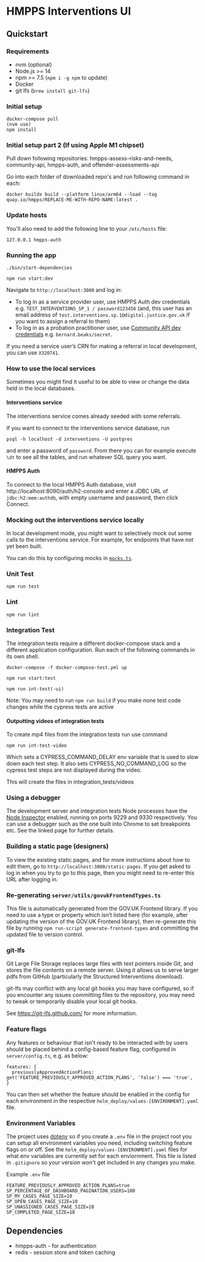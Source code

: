 # HMPPS Interventions UI

## Quickstart

### Requirements

- nvm (optional)
- Node.js >= 14
- npm >= 7.5 (`npm i -g npm` to update)
- Docker
- git lfs (`brew install git-lfs`)

### Initial setup

```
docker-compose pull
(nvm use)
npm install
```

### Initial setup part 2 (If using Apple M1 chipset)

Pull down following repositories:
hmpps-assess-risks-and-needs, community-api, hmpps-auth, and offender-assessments-api

Go into each folder of downloaded repo's and run following command in each:
```
docker buildx build --platform linux/arm64 --load --tag quay.io/hmpps/REPLACE-ME-WITH-REPO-NAME:latest .
```
### Update hosts 

You'll also need to add the following line to your `/etc/hosts` file:

```
127.0.0.1 hmpps-auth
```

### Running the app

```
./bin/start-dependencies

npm run start:dev
```


Navigate to `http://localhost:3000` and log in:

- To log in as a service provider user, use HMPPS Auth dev credentials e.g. `TEST_INTERVENTIONS_SP_1 / password123456` (and, this user has an email address of `test.interventions.sp.1@digital.justice.gov.uk` if you want to assign a referral to them)
- To log in as a probation practitioner user, use [Community API dev credentials](https://github.com/ministryofjustice/community-api/blob/main/src/main/resources/schema.ldif) e.g. `bernard.beaks/secret`.

If you need a service user’s CRN for making a referral in local development, you can use `X320741`.

### How to use the local services

Sometimes you might find it useful to be able to view or change the data held in the local databases.

#### Interventions service

The interventions service comes already seeded with some referrals.

If you want to connect to the interventions service database, run

```
psql -h localhost -d interventions -U postgres
```

and enter a password of `password`. From there you can for example execute `\dt` to see all the tables, and run whatever SQL query you want.

#### HMPPS Auth

To connect to the local HMPPS Auth database, visit http://localhost:8090/auth/h2-console and enter a JDBC URL of `jdbc:h2:mem:authdb`, with empty username and password, then click Connect.

### Mocking out the interventions service locally

In local development mode, you might want to selectively mock out some calls to the
interventions service. For example, for endpoints that have not yet been built.

You can do this by configuring mocks in [`mocks.ts`](mocks.ts).

### Unit Test

`npm run test`

### Lint

`npm run lint`

### Integration Test

The integration tests require a different docker-compose stack and a different application configuration. Run each of the following commands in its own shell.

`docker-compose -f docker-compose-test.yml up`

`npm run start:test`

`npm run int-test(-ui)`

Note: You may need to run `npm run build` if you make none test code changes while the cypress tests are active

#### Outputting videos of integration tests

To create mp4 files from the integration tests run use command

`npm run int-test-video`

Which sets a CYPRESS_COMMAND_DELAY env variable that is used to slow down each test step.
It also sets CYPRESS_NO_COMMAND_LOG so the cypress test steps are not displayed during the video.

This will create the files in integration_tests/videos

### Using a debugger

The development server and integration tests Node processes have the [Node Inspector](https://nodejs.org/en/docs/guides/debugging-getting-started/#enabling-remote-debugging-scenarios) enabled, running on ports 9229 and 9330 respectively. You can use a debugger such as the one built into Chrome to set breakpoints etc. See the linked page for further details.

### Building a static page (designers)

To view the existing static pages, and for more instructions about how to edit them, go to `http://localhost:3000/static-pages`. If you get asked to log in when you try to go to this page, then you might need to re-enter this URL after logging in.

### Re-generating `server/utils/govukFrontendTypes.ts`

This file is automatically generated from the GOV.UK Frontend library. If you need to use a type or property which isn’t listed here (for example, after updating the version of the GOV.UK Frontend library), then re-generate this file by running `npm run-script generate-frontend-types` and committing the updated file to version control.

### git-lfs

Git Large File Storage replaces large files with text pointers inside Git, and stores the file contents on a remote server. Using it allows us to serve larger pdfs from GitHub (particularly the Structured Interventions download).

git-lfs may conflict with any local git hooks you may have configured, so if you encounter any issues committing files to the repository, you may need to tweak or temporarily disable your local git hooks.

See https://git-lfs.github.com/ for more information.

### Feature flags

Any features or behaviour that isn't ready to be interacted with by users should be placed behind a config-based feature flag, configured in `server/config.ts`, e.g. as below:
```
features: {
  previouslyApprovedActionPlans: get('FEATURE_PREVIOUSLY_APPROVED_ACTION_PLANS', 'false') === 'true',
}
```

You can then set whether the feature should be enabled in the config for each environment in the respective `helm_deploy/values-[ENVIRONMENT].yaml` file.

### Environment Variables

The project uses [dotenv](https://github.com/motdotla/dotenv#readme) so if you create a `.env` file in the project root you can setup all environment variables you need, including switching feature flags on or off.  See the `helm_deploy/values-[ENVIRONMENT].yaml` files for what env variables are currently set for each enviornment.
This file is listed in `.gitignore` so your version won't get included in any changes you make.

Example `.env` file

```
FEATURE_PREVIOUSLY_APPROVED_ACTION_PLANS=true
SP_PERCENTAGE_OF_DASHBOARD_PAGINATION_USERS=100
SP_MY_CASES_PAGE_SIZE=10
SP_OPEN_CASES_PAGE_SIZE=10
SP_UNASSIGNED_CASES_PAGE_SIZE=10
SP_COMPLETED_PAGE_SIZE=10
```

## Dependencies

- hmpps-auth - for authentication
- redis - session store and token caching
